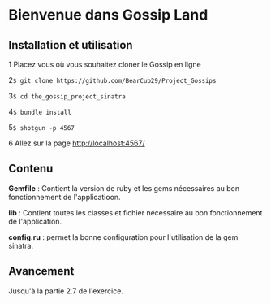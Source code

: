 # Bienvenue dans Gossip Land

## Installation et utilisation

1 Placez vous où vous souhaitez cloner le Gossip en ligne 

2`$ git clone https://github.com/BearCub29/Project_Gossips`

3`$ cd the_gossip_project_sinatra`

4`$ bundle install`

5`$ shotgun -p 4567`

6 Allez sur la page <http://localhost:4567/>

## Contenu 

**Gemfile** : Contient la version de ruby et les gems nécessaires au bon fonctionnement de l'applicatioon.

**lib** : Contient toutes les classes et fichier nécessaire au bon fonctionnement de l'application.

**config.ru** : permet la bonne configuration pour l'utilisation de la gem sinatra.

## Avancement 

Jusqu'à la partie 2.7 de l'exercice.
